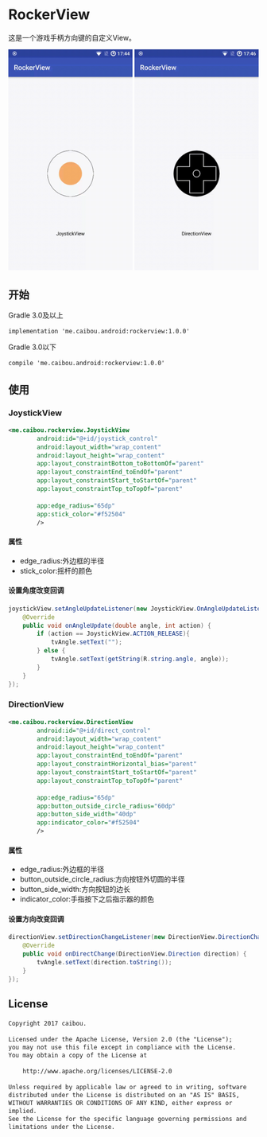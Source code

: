 # RockerView

这是一个游戏手柄方向键的自定义View。

<img src="art/JoystickView.gif" alt="JoystickView" width=250>  <img src="art/DirectionView.gif" alt="DirectionView" width=250/>

  

## 开始

Gradle 3.0及以上

```
implementation 'me.caibou.android:rockerview:1.0.0'
```

Gradle 3.0以下

```
compile 'me.caibou.android:rockerview:1.0.0'
```

  

## 使用

### JoystickView

```xml
<me.caibou.rockerview.JoystickView
        android:id="@+id/joystick_control"
        android:layout_width="wrap_content"
        android:layout_height="wrap_content"
        app:layout_constraintBottom_toBottomOf="parent"
        app:layout_constraintEnd_toEndOf="parent"
        app:layout_constraintStart_toStartOf="parent"
        app:layout_constraintTop_toTopOf="parent"
                               
        app:edge_radius="65dp"
        app:stick_color="#f52504"
        />
```

#### 属性

* edge_radius:外边框的半径
* stick_color:摇杆的颜色



#### 设置角度改变回调

```java
joystickView.setAngleUpdateListener(new JoystickView.OnAngleUpdateListener() {
  	@Override
    public void onAngleUpdate(double angle, int action) {
    	if (action == JoystickView.ACTION_RELEASE){
        	tvAngle.setText("");
        } else {
            tvAngle.setText(getString(R.string.angle, angle));
        }
    }
});
```



 

### DirectionView

```xml
<me.caibou.rockerview.DirectionView
        android:id="@+id/direct_control"
        android:layout_width="wrap_content"
        android:layout_height="wrap_content"
        app:layout_constraintEnd_toEndOf="parent"
        app:layout_constraintHorizontal_bias="parent"
        app:layout_constraintStart_toStartOf="parent"
        app:layout_constraintTop_toTopOf="parent"
        
		app:edge_radius="65dp"
        app:button_outside_circle_radius="60dp"
        app:button_side_width="40dp"
		app:indicator_color="#f52504"
		/>
```

#### 属性

* edge_radius:外边框的半径
* button_outside_circle_radius:方向按钮外切圆的半径
* button_side_width:方向按钮的边长
* indicator_color:手指按下之后指示器的颜色



#### 设置方向改变回调

```java
directionView.setDirectionChangeListener(new DirectionView.DirectionChangeListener() {
	@Override
    public void onDirectChange(DirectionView.Direction direction) {
    	tvAngle.setText(direction.toString());
    }
});
```

   

 

## License

```
Copyright 2017 caibou.

Licensed under the Apache License, Version 2.0 (the "License");
you may not use this file except in compliance with the License.
You may obtain a copy of the License at

    http://www.apache.org/licenses/LICENSE-2.0

Unless required by applicable law or agreed to in writing, software
distributed under the License is distributed on an "AS IS" BASIS,
WITHOUT WARRANTIES OR CONDITIONS OF ANY KIND, either express or implied.
See the License for the specific language governing permissions and
limitations under the License.
```
